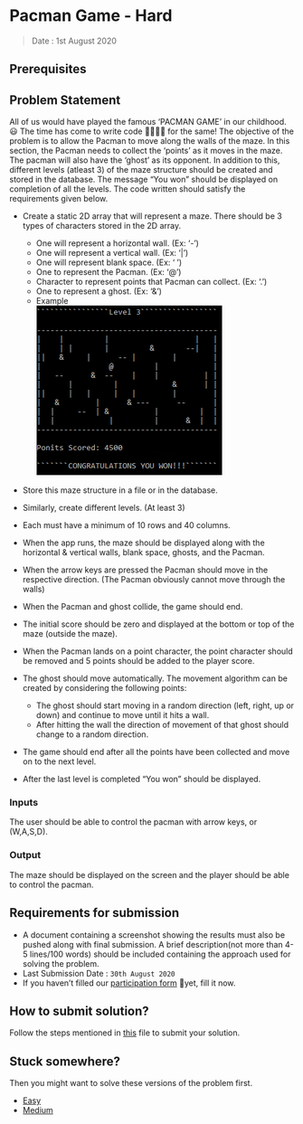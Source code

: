 # Pacman Game - Hard

> Date : 1st August 2020

## Prerequisites

## Problem Statement

All of us would have played the famous ‘PACMAN GAME’ in our childhood. 😃 The time has come to write code 👨‍💻👩‍💻 for the same!
The objective of the problem is to allow the Pacman to move along the walls of the maze.
In this section, the Pacman needs to collect the ‘points’ as it moves in the maze. The pacman will also have the ‘ghost’ as its opponent. In addition to this, different levels (atleast 3) of the maze structure should be created and stored in the database. The message “You won” should be displayed on completion of all the levels. The code written should satisfy the requirements given below.

- Create a static 2D array that will represent a maze. There should be 3 types of characters stored in the 2D array.
  - One will represent a horizontal wall. (Ex: ‘-’)
  - One will represent a vertical wall. (Ex: ‘|’)
  - One will represent blank space. (Ex: ‘ ’)
  - One to represent the Pacman. (Ex: ‘@’)
  - Character to represent points that Pacman can collect. (Ex: ‘.’)
  - One to represent a ghost. (Ex: ‘&’)
  - Example <br> ![Example image](../../assets/images/pacmanGameHard.png)

- Store this maze structure in a file or in the database.
- Similarly, create different levels. (At least 3)
- Each must have a minimum of 10 rows and 40 columns.
- When the app runs, the maze should be displayed along with the horizontal & vertical walls, blank space, ghosts, and the Pacman.
- When the arrow keys are pressed the Pacman should move in the respective direction. (The Pacman obviously cannot move through the walls)
- When the Pacman and ghost collide, the game should end. 
- The initial score should be zero and displayed at the bottom or top of the maze (outside the maze). 
- When the Pacman lands on a point character, the point character should be removed and 5 points should be added to the player score.
- The ghost should move automatically. The movement algorithm can be created by considering the following points:
  - The ghost should start moving in a random direction (left, right, up or down) and continue to move until it hits a wall.
  - After hitting the wall the direction of movement of that ghost should change to a random direction.
- The game should end after all the points have been collected and move on to the next level.
- After the last level is completed “You won” should be displayed.

### Inputs

The user should be able to control the pacman with arrow keys, or (W,A,S,D).

### Output

The maze should be displayed on the screen and the player should be able to control the pacman.

## Requirements for submission

- A document containing a screenshot showing the results must also be pushed along with final submission. A brief description(not more than 4-5 lines/100 words) should be included containing the approach used for solving the problem.
- Last Submission Date : `30th August 2020`
- If you haven’t filled our [participation form](https://tinyurl.com/codewithgsblr) 📃yet, fill it now.

## How to submit solution?

Follow the steps mentioned in [this](../../CONTRIBUTING.md) file to submit your solution.

## Stuck somewhere?

Then you might want to solve these versions of the problem first.

- [Easy](../../Easy/2.%20Pacman%20Game/README.md)
- [Medium](../../Medium/2.%20Pacman%20Game/README.md)
